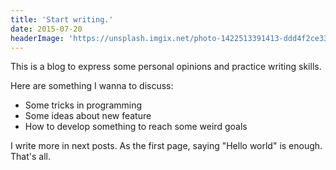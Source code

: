 ```yaml
---
title: 'Start writing.'
date: 2015-07-20
headerImage: 'https://unsplash.imgix.net/photo-1422513391413-ddd4f2ce3340?q=75&fm=jpg&s=282e5978de17d6cd2280888d16f06f04'
---
```

>
This is a blog to express some personal opinions and practice writing skills.

Here are something I wanna to discuss:

- Some tricks in programming 
- Some ideas about new feature 
- How to develop something to reach some weird goals


I write more in next posts. As the first page, saying "Hello world" is enough.
That's all.
